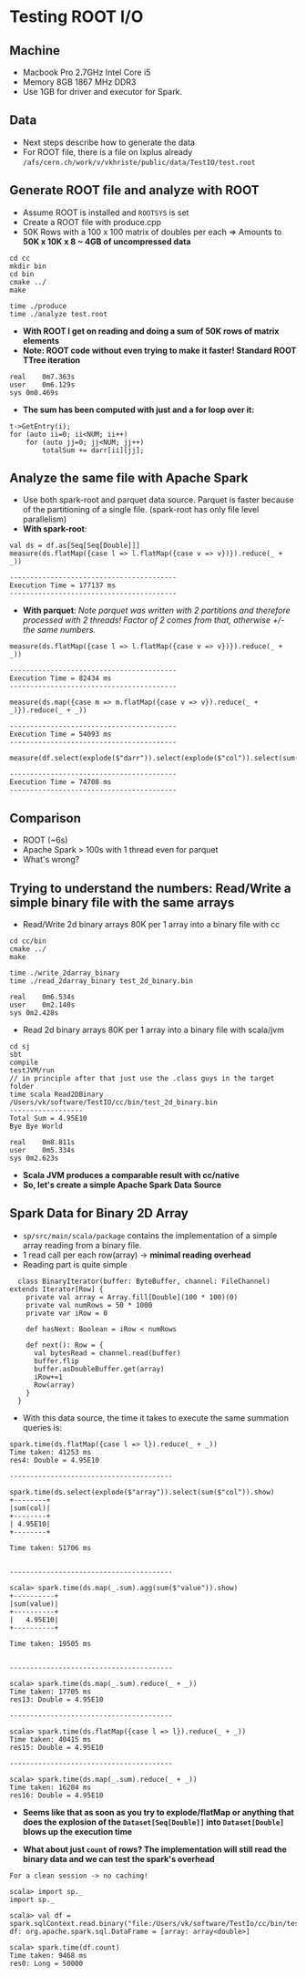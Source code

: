 # Testing ROOT I/O 

## Machine
- Macbook Pro 2.7GHz Intel Core i5
- Memory 8GB 1867 MHz DDR3
- Use 1GB for driver and executor for Spark.

## Data
- Next steps describe how to generate the data
- For ROOT file, there is a file on lxplus already `/afs/cern.ch/work/v/vkhriste/public/data/TestIO/test.root`

## Generate ROOT file and analyze with ROOT
- Assume ROOT is installed and `ROOTSYS` is set
- Create a ROOT file with produce.cpp
- 50K Rows with a 100 x 100 matrix of doubles per each => Amounts to __50K x 10K x 8 ~ 4GB of uncompressed data__
```
cd cc
mkdir bin
cd bin
cmake ../
make

time ./produce
time ./analyze test.root
```

- __With ROOT I get on reading and doing a sum of 50K rows of matrix elements__
- __Note: ROOT code without even trying to make it faster! Standard ROOT TTree iteration__
```
real    0m7.363s
user    0m6.129s
sys 0m0.469s
```
- __The sum has been computed with just and a for loop over it:__
```
t->GetEntry(i);
for (auto ii=0; ii<NUM; ii++)
    for (auto jj=0; jj<NUM; jj++)
        totalSum += darr[ii][jj];
```

## Analyze the same file with Apache Spark
- Use both spark-root and parquet data source. Parquet is faster because of the partitioning of a single file. (spark-root has only file level parallelism)
- __With spark-root__:
```
val ds = df.as[Seq[Seq[Double]]]
measure(ds.flatMap({case l => l.flatMap({case v => v})}).reduce(_ + _))

-----------------------------------------
Execution Time = 177137 ms
-----------------------------------------
```
- __With parquet__: _Note parquet was written with 2 partitions and therefore processed with 2 threads! Factor of 2 comes from that, otherwise +/- the same numbers._
```
measure(ds.flatMap({case l => l.flatMap({case v => v})}).reduce(_ + _))

-----------------------------------------
Execution Time = 82434 ms
-----------------------------------------

measure(ds.map({case m => m.flatMap({case v => v}).reduce(_ + _)}).reduce(_ + _))

-----------------------------------------
Execution Time = 54093 ms
-----------------------------------------

measure(df.select(explode($"darr")).select(explode($"col")).select(sum($"col")).collect)

-----------------------------------------
Execution Time = 74708 ms
-----------------------------------------
```

## Comparison
- ROOT (~6s)
- Apache Spark > 100s with 1 thread even for parquet
- What's wrong?

## Trying to understand the numbers: Read/Write a simple binary file with the same arrays
- Read/Write 2d binary arrays 80K per 1 array into a binary file with cc
```
cd cc/bin
cmake ../
make

time ./write_2darray_binary
time ./read_2darray_binary test_2d_binary.bin

real    0m6.534s
user    0m2.140s
sys 0m2.428s
```
- Read 2d binary arrays 80K per 1 array into a binary file with scala/jvm
```
cd sj
sbt
compile
testJVM/run
// in principle after that just use the .class guys in the target folder
time scala Read2DBinary /Users/vk/software/TestIO/cc/bin/test_2d_binary.bin
------------------
Total Sum = 4.95E10
Bye Bye World

real    0m8.811s
user    0m5.334s
sys 0m2.623s
```
- __Scala JVM produces a comparable result with cc/native__
- __So, let's create a simple Apache Spark Data Source__

## Spark Data for Binary 2D Array
- `sp/src/main/scala/package` contains the implementation of a simple array reading from a binary file. 
- 1 read call per each row(array) -> __minimal reading overhead__
- Reading part is quite simple
```
  class BinaryIterator(buffer: ByteBuffer, channel: FileChannel) extends Iterator[Row] {
    private val array = Array.fill[Double](100 * 100)(0)
    private val numRows = 50 * 1000
    private var iRow = 0

    def hasNext: Boolean = iRow < numRows

    def next(): Row = {
      val bytesRead = channel.read(buffer)
      buffer.flip
      buffer.asDoubleBuffer.get(array)
      iRow+=1
      Row(array)
    }
  }
```
- With this data source, the time it takes to execute the same summation queries is:
```
spark.time(ds.flatMap({case l => l}).reduce(_ + _))
Time taken: 41253 ms
res4: Double = 4.95E10

----------------------------------------

spark.time(ds.select(explode($"array")).select(sum($"col")).show)
+--------+
|sum(col)|
+--------+
| 4.95E10|
+--------+

Time taken: 51706 ms


----------------------------------------

scala> spark.time(ds.map(_.sum).agg(sum($"value")).show)
+----------+
|sum(value)|
+----------+
|   4.95E10|
+----------+

Time taken: 19505 ms


----------------------------------------

scala> spark.time(ds.map(_.sum).reduce(_ + _))
Time taken: 17705 ms
res13: Double = 4.95E10

----------------------------------------

scala> spark.time(ds.flatMap({case l => l}).reduce(_ + _))
Time taken: 40415 ms
res15: Double = 4.95E10

----------------------------------------

scala> spark.time(ds.map(_.sum).reduce(_ + _))
Time taken: 16284 ms
res16: Double = 4.95E10
```

- __Seems like that as soon as you try to explode/flatMap or anything that does the explosion of the `Dataset[Seq[Double]]` into `Dataset[Double]` blows up the execution time__

- __What about just `count` of rows? The implementation will still read the binary data and we can test the spark's overhead__
```
For a clean session -> no caching!

scala> import sp._
import sp._

scala> val df = spark.sqlContext.read.binary("file:/Users/vk/software/TestIo/cc/bin/test_2d_binary.bin")
df: org.apache.spark.sql.DataFrame = [array: array<double>]

scala> spark.time(df.count)
Time taken: 9468 ms
res0: Long = 50000
```

